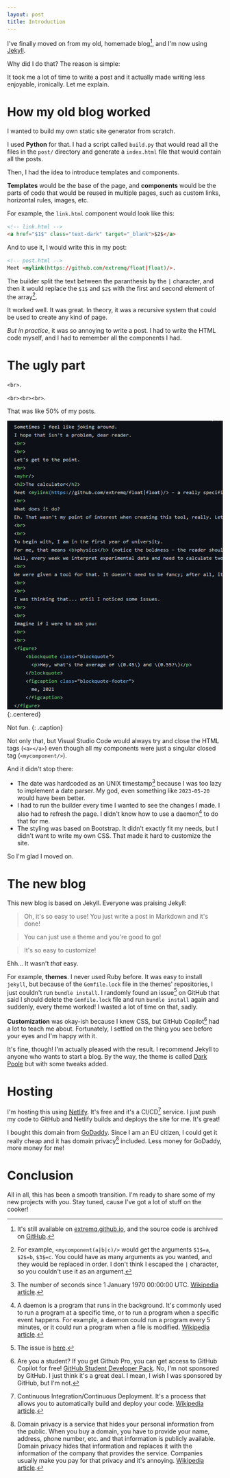 ```yaml
---
layout: post
title: Introduction
---
```


I've finally moved on from my old, homemade blog[^old-blog], and I'm now using [Jekyll](https://jekyllrb.com/).

Why did I do that? The reason is simple:

It took me a lot of time to write a post and it actually made writing less enjoyable, ironically. Let me explain.

# How my old blog worked

I wanted to build my own static site generator from scratch. 

I used **Python** for that. I had a script called `build.py` that would read all the files in the `post/` directory and generate a `index.html` file that would contain all the posts.

Then, I had the idea to introduce templates and components.

**Templates** would be the base of the page, and **components** would be the parts of code that would be reused in multiple pages, such as custom links, horizontal rules, images, etc.

For example, the `link.html` component would look like this:

```html
<!-- link.html -->
<a href="$1$" class="text-dark" target="_blank">$2$</a>
```
And to use it, I would write this in my post:

```html
<!-- post.html -->
Meet <mylink(https://github.com/extremq/float|float)/>.
```

The builder split the text between the paranthesis by the `|` character, and then it would replace the `$1$` and `$2$` with the first and second element of the array[^explanation].

It worked well. It was great. In theory, it was a recursive system that could be used to create any kind of page.

*But in practice*, it was so annoying to write a post. I had to write the HTML code myself, and I had to remember all the components I had.

# The ugly part
`<br>`. 

`<br><br><br>`. 

That was like 50% of my posts.

![br](/assets/images/001/uglycode.webp){:.centered}

Not fun.
{: .caption}

Not only that, but Visual Studio Code would always try and close the HTML tags (`<a></a>`) even though all my components were just a singular closed tag (`<mycomponent/>`).

And it didn't stop there:
- The date was hardcoded as an UNIX timestamp[^unix-timestamp] because I was too lazy to implement a date parser. My god, even something like `2023-05-20` would have been better.
- I had to run the builder every time I wanted to see the changes I made. I also had to refresh the page. I didn't know how to use a daemon[^daemon] to do that for me.
- The styling was based on Bootstrap. It didn't exactly fit my needs, but I didn't want to write my own CSS. That made it hard to customize the site.

So I'm glad I moved on.

# The new blog
This new blog is based on Jekyll. Everyone was praising Jekyll:

> Oh, it's so easy to use! You just write a post in Markdown and it's done!

> You can just use a theme and you're good to go!

> It's so easy to customize!

Ehh... It wasn't *that* easy.

For example, **themes**. I never used Ruby before. It was easy to install `jekyll`, but because of the `Gemfile.lock` file in the themes' repositories, I just couldn't run `bundle install`. I randomly found an issue[^issue] on GitHub that said I should delete the `Gemfile.lock` file and run `bundle install` again and suddenly, every theme worked! I wasted a lot of time on that, sadly.

**Customization** was okay-ish because I knew CSS, but GitHub Copilot[^copilot] had a lot to teach me about. Fortunately, I settled on the thing you see before your eyes and I'm happy with it.

It's fine, though! I'm actually pleased with the result. I recommend Jekyll to anyone who wants to start a blog. By the way, the theme is called [Dark Poole](https://github.com/andrewhwanpark/dark-poole) but with some tweaks added.

# Hosting
I'm hosting this using [Netlify](https://netlify.com). It's free and it's a CI/CD[^ci-cd] service. I just push my code to GitHub and Netlify builds and deploys the site for me. It's great!

I bought this domain from [GoDaddy](https://godaddy.com). Since I am an EU citizen, I could get it really cheap and it has domain privacy[^domain-privacy] included. Less money for GoDaddy, more money for me!

# Conclusion
All in all, this has been a smooth transition. I'm ready to share some of my new projects with you. Stay tuned, cause I've got a lot of stuff on the cooker!

[^old-blog]: It's still available on [extremq.github.io](https://extremq.github.io), and the source code is archived on [GitHub](https://github.com/extremq/extremq.github.io).
[^explanation]: For example, `<mycomponent(a|b|c)/>` would get the arguments `$1$=a`, `$2$=b`, `$3$=c`. You could have as many arguments as you wanted, and they would be replaced in order. I don't think I escaped the `|` character, so you couldn't use it as an argument.
[^unix-timestamp]: The number of seconds since 1 January 1970 00:00:00 UTC. [Wikipedia article](https://en.wikipedia.org/wiki/Unix_time).
[^daemon]: A daemon is a program that runs in the background. It's commonly used to run a program at a specific time, or to run a program when a specific event happens. For example, a daemon could run a program every 5 minutes, or it could run a program when a file is modified. [Wikipedia article](https://en.wikipedia.org/wiki/Daemon_(computing)).
[^issue]: The issue is [here](https://github.com/poole/poole/issues/223).
[^copilot]: Are you a student? If you get Github Pro, you can get access to GitHub Copilot for free! [GitHub Student Developer Pack](https://education.github.com/pack). No, I'm not sponsored by GitHub. I just think it's a great deal. I mean, I wish I was sponsored by GitHub, but I'm not.
[^ci-cd]: Continuous Integration/Continuous Deployment. It's a process that allows you to automatically build and deploy your code. [Wikipedia article](https://en.wikipedia.org/wiki/CI/CD).
[^domain-privacy]: Domain privacy is a service that hides your personal information from the public. When you buy a domain, you have to provide your name, address, phone number, etc. and that information is publicly available. Domain privacy hides that information and replaces it with the information of the company that provides the service. Companies usually make you pay for that privacy and it's annoying. [Wikipedia article](https://en.wikipedia.org/wiki/Domain_privacy).